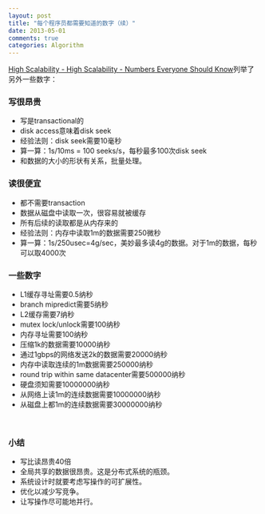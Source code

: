 ```yaml
---
layout: post
title: "每个程序员都需要知道的数字（续）"
date: 2013-05-01
comments: true
categories: Algorithm
---
```

<p><a href="http://highscalability.com/numbers-everyone-should-know">High Scalability - High Scalability - Numbers Everyone Should Know</a>列举了另外一些数字：</p>  <h3>写很昂贵</h3>  <ul>   <li>写是transactional的</li>    <li>disk access意味着disk seek</li>    <li>经验法则：disk seek需要10毫秒</li>    <li>算一算：1s/10ms = 100 seeks/s，每秒最多100次disk seek</li>    <li>和数据的大小的形状有关系，批量处理。</li> </ul>  <h3>读很便宜</h3>  <ul>   <li>都不需要transaction</li>    <li>数据从磁盘中读取一次，很容易就被缓存</li>    <li>所有后续的读取都是从内存来的</li>    <li>经验法则：内存中读取1m的数据需要250微秒</li>    <li>算一算：1s/250usec=4g/sec，美妙最多读4g的数据。对于1m的数据，每秒可以取4000次</li> </ul>  <h3>一些数字</h3>  <ul>   <li>L1缓存寻址需要0.5纳秒</li>    <li>branch mipredict需要5纳秒</li>    <li>L2缓存需要7纳秒</li>    <li>mutex lock/unlock需要100纳秒</li>    <li>内存寻址需要100纳秒</li>    <li>压缩1k的数据需要10000纳秒</li>    <li>通过1gbps的网络发送2k的数据需要20000纳秒</li>    <li>内存中读取连续的1m数据需要250000纳秒</li>    <li>round trip within same datacenter需要500000纳秒</li>    <li>硬盘须知需要10000000纳秒</li>    <li>从网络上读1m的连续数据需要10000000纳秒</li>    <li>从磁盘上都1m的连续数据需要30000000纳秒</li> </ul>  <p>&#160;</p>  <h3>小结</h3>  <ul>   <li>写比读昂贵40倍</li>    <li>全局共享的数据很昂贵。这是分布式系统的瓶颈。</li>    <li>系统设计时就要考虑写操作的可扩展性。</li>    <li>优化以减少写竞争。</li>    <li>让写操作尽可能地并行。</li> </ul>